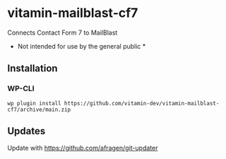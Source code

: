 # vitamin-mailblast-cf7
Connects Contact Form 7 to MailBlast

* Not intended for use by the general public *

## Installation

### WP-CLI
```
wp plugin install https://github.com/vitamin-dev/vitamin-mailblast-cf7/archive/main.zip
```

## Updates
Update with https://github.com/afragen/git-updater
